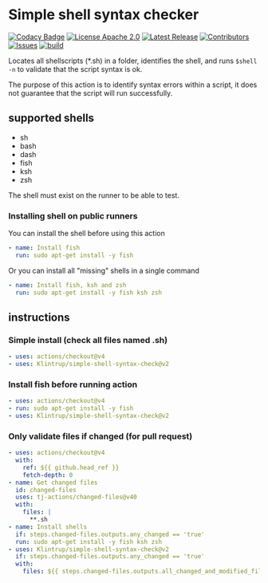# Simple shell syntax checker

[![Codacy Badge](https://app.codacy.com/project/badge/Grade/c12b74a6c6504e88b38ea605ff2d5352)](https://app.codacy.com/gh/Klintrup/simple-shell-syntax-check/dashboard)
[![License Apache 2.0](https://img.shields.io/github/license/Klintrup/simple-shell-syntax-check)](https://github.com/Klintrup/simple-shell-syntax-check/blob/main/LICENSE)
[![Latest Release](https://img.shields.io/github/v/release/Klintrup/simple-shell-syntax-check)](https://github.com/Klintrup/simple-shell-syntax-check/releases)
[![Contributors](https://img.shields.io/github/contributors-anon/Klintrup/simple-shell-syntax-check)](https://github.com/Klintrup/simple-shell-syntax-check/graphs/contributors)
[![Issues](https://img.shields.io/github/issues/Klintrup/simple-shell-syntax-check)](https://github.com/Klintrup/simple-shell-syntax-check/issues)
[![build](https://img.shields.io/github/actions/workflow/status/Klintrup/simple-shell-syntax-check/lint-shell.yml)](https://github.com/Klintrup/simple-shell-syntax-check/actions/workflows/lint-shell.yml)

Locates all shellscripts (\*.sh) in a folder, identifies the shell, and runs
`$shell -n` to validate that the script syntax is ok.

The purpose of this action is to identify syntax errors within a script, it
does not guarantee that the script will run successfully.

## supported shells

- sh
- bash
- dash
- fish
- ksh
- zsh

The shell must exist on the runner to be able to test.

### Installing shell on public runners

You can install the shell before using this action

```yaml
- name: Install fish
  run: sudo apt-get install -y fish
```

Or you can install all "missing" shells in a single command

```yaml
- name: Install fish, ksh and zsh
  run: sudo apt-get install -y fish ksh zsh
```

## instructions

### Simple install (check all files named .sh)

```yaml
- uses: actions/checkout@v4
- uses: Klintrup/simple-shell-syntax-check@v2
```

### Install fish before running action

```yaml
- uses: actions/checkout@v4
- run: sudo apt-get install -y fish
- uses: Klintrup/simple-shell-syntax-check@v2
```

### Only validate files if changed (for pull request)

```yaml
- uses: actions/checkout@v4
  with:
    ref: ${{ github.head_ref }}
    fetch-depth: 0
- name: Get changed files
  id: changed-files
  uses: tj-actions/changed-files@v40
  with:
    files: |
      **.sh
- name: Install shells
  if: steps.changed-files.outputs.any_changed == 'true'
  run: sudo apt-get install -y fish ksh zsh
- uses: Klintrup/simple-shell-syntax-check@v2
  if: steps.changed-files.outputs.any_changed == 'true'
  with:
    files: ${{ steps.changed-files.outputs.all_changed_and_modified_files }}
```
